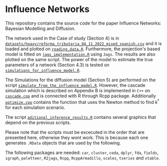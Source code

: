 # Influence Networks
This repository contains the source code for the paper Influence Networks: Bayesian Modelling and Diffusion.

The network used in the Case of study (Section 4) is in [`datasets/hoaxy/reforma_tributaria_04_11_2022_mixed_spanish.csv`](datasets/hoaxy/reforma_tributaria_04_11_2022_mixed_spanish.csv) and it is loaded and plotted on [`reading_data.R`](reading_data.R). Furthermore, the projection's based model is fitted on [`jags_implementation.R`](jags_implementation.R) using `Jags`. The results are also plotted on the same script. The power of the model to estimate the true parameters of a network (Section 4.3) is tested on [`simulations_for_influence_model.R`](simulations_for_influence_model.R).

The Simulations for the diffusion model (Section 5) are performed on the script [`simulate_from_the_influence_model.R`](simulate_from_the_influence_model.R). However, the cascade simulation which is described on Appendix B is implemented in `C++` on [`cascade.cpp`](cascade.cpp) and is connected with R through Rcpp package. Additionally [`optimize.cpp`](optimize.cpp) contains the function that uses the Newton method to find $k^*$ for each simulation scenario.

The script [`aditional_inference_results.R`](aditional_inference_results.R) contains several graphics that depend on the previous scripts.

Please note that the scripts must be excecuted in the order that are presented here, otherwise they wont work. This is because each one generates `.RData` objects that are used by the following.

The following packages are needed: `car`, `cluster`, `coda`, `dplyr`, `fda`, `fields`, `igraph`, `paletteer`, `R2jags`, `Rcpp`, `RcppArmadillo`, `scales`, `tseries` and `xtable`.
